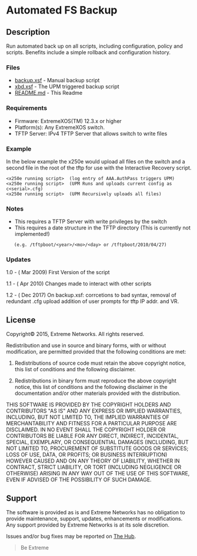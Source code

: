 # Automated FS Backup

## Description
Run automated back up on all scripts, including configuration, policy and
scripts. Benefits include a simple rollback and configuration history.

### Files

* [backup.xsf](backup.xsf) - Manual backup script
* [xbd.xsf](xbd.xsf) - The UPM triggered backup script
* [README.md](README.md) - This Readme


### Requirements
* Firmware: ExtremeXOS(TM) 12.3.x or higher
* Platform(s): Any ExtremeXOS switch.
* TFTP Server: IPv4 TFTP Server that allows switch to write files


### Example
In the below example the x250e would upload all files on the switch and a
second file in the root of the tftp for use with the Interactive Recovery script.
```
<x250e running script>	(log entry of AAA.AuthPass triggers UPM)
<x250e running script>	(UPM Runs and uploads current config as c<serial>.cfg)
<x250e running script>	(UPM Recursively uploads all files)
```


### Notes

* This requires a TFTP Server with write privileges by the switch
* This requires a date structure in the TFTP directory (This is currently not implemented!)

```   (e.g. /tftpboot/<year>/<mo>/<day> or /tftpboot/2010/04/27)```


### Updates
1.0 - ( Mar 2009) First Version of the script

1.1 - ( Apr 2010) Changes made to interact with other scripts

1.2 - ( Dec 2017) On backup.xsf: corrcetions to bad syntax, removal of redundant .cfg upload
                  addition of user prompts for tftp IP addr. and VR.


## License
Copyright© 2015, Extreme Networks.  All rights reserved.

Redistribution and use in source and binary forms, with or without modification,
are permitted provided that the following conditions are met:

1. Redistributions of source code must retain the above copyright notice, this
list of conditions and the following disclaimer.

2. Redistributions in binary form must reproduce the above copyright notice,
this list of conditions and the following disclaimer in the documentation
and/or other materials provided with the distribution.

THIS SOFTWARE IS PROVIDED BY THE COPYRIGHT HOLDERS AND CONTRIBUTORS "AS IS" AND
ANY EXPRESS OR IMPLIED WARRANTIES, INCLUDING, BUT NOT LIMITED TO, THE IMPLIED
WARRANTIES OF MERCHANTABILITY AND FITNESS FOR A PARTICULAR PURPOSE ARE
DISCLAIMED. IN NO EVENT SHALL THE COPYRIGHT HOLDER OR CONTRIBUTORS BE LIABLE
FOR ANY DIRECT, INDIRECT, INCIDENTAL, SPECIAL, EXEMPLARY, OR CONSEQUENTIAL
DAMAGES (INCLUDING, BUT NOT LIMITED TO, PROCUREMENT OF SUBSTITUTE GOODS OR
SERVICES; LOSS OF USE, DATA, OR PROFITS; OR BUSINESS INTERRUPTION) HOWEVER
CAUSED AND ON ANY THEORY OF LIABILITY, WHETHER IN CONTRACT, STRICT LIABILITY,
OR TORT (INCLUDING NEGLIGENCE OR OTHERWISE) ARISING IN ANY WAY OUT OF THE USE
OF THIS SOFTWARE, EVEN IF ADVISED OF THE POSSIBILITY OF SUCH DAMAGE.

## Support
The software is provided as is and Extreme Networks has no obligation to provide
maintenance, support, updates, enhancements or modifications.
Any support provided by Extreme Networks is at its sole discretion.

Issues and/or bug fixes may be reported on [The Hub](https://community.extremenetworks.com/extreme).

>Be Extreme
